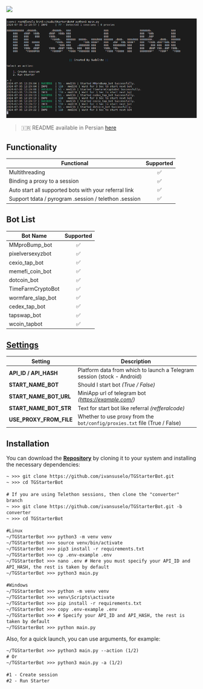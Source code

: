 
[<img src="https://img.shields.io/badge/Telegram-%40Me-orange">](https://t.me/nethunterid)

![img1](.github/images/demo.png)

> 🇮🇷 README available in Persian [here](README-FA.md)

## Functionality
| Functional                                                     | Supported |
|----------------------------------------------------------------|:---------:|
| Multithreading                                                 |     ✅     |
| Binding a proxy to a session                                   |     ✅     |
| Auto start all supported bots with your referral link          |     ✅     |
| Support tdata / pyrogram .session / telethon .session          |     ✅     |

## Bot List
| Bot Name                                                       | Supported |
|----------------------------------------------------------------|:---------:|
| MMproBump_bot                                                  |     ✅     |
| pixelversexyzbot                                               |     ✅     |
| cexio_tap_bot                                                  |     ✅     |
| memefi_coin_bot                                                |     ✅     |
| dotcoin_bot                                                    |     ✅     |
| TimeFarmCryptoBot                                              |     ✅     |
| wormfare_slap_bot                                              |     ✅     |
| cedex_tap_bot                                                  |     ✅     |
| tapswap_bot                                                    |     ✅     |
| wcoin_tapbot                                                   |     ✅     |

## [Settings](https://github.com/ivansuselo/TGStarterBot/blob/main/.env-example)
| Setting                   | Description                                                                   |
|---------------------------|-------------------------------------------------------------------------------|
| **API_ID / API_HASH**     | Platform data from which to launch a Telegram session (stock - Android)       |
| **START_NAME_BOT**        | Should I start bot _(True / False)_                     |
| **START_NAME_BOT_URL**    | MiniApp url of telegram bot _(https://example.com/)_                              |
| **START_NAME_BOT_STR**    | Text for start bot like referral _(refferalcode)_                                |
| **USE_PROXY_FROM_FILE**   | Whether to use proxy from the `bot/config/proxies.txt` file (True / False)    |

## Installation
You can download the [**Repository**](https://github.com/ivansuselo/TGStarterBot.git) by cloning it to your system and installing the necessary dependencies:
```shell
~ >>> git clone https://github.com/ivansuselo/TGStarterBot.git
~ >>> cd TGStarterBot

# If you are using Telethon sessions, then clone the "converter" branch
~ >>> git clone https://github.com/ivansuselo/TGStarterBot.git -b converter
~ >>> cd TGStarterBot

#Linux
~/TGStarterBot >>> python3 -m venv venv
~/TGStarterBot >>> source venv/bin/activate
~/TGStarterBot >>> pip3 install -r requirements.txt
~/TGStarterBot >>> cp .env-example .env
~/TGStarterBot >>> nano .env # Here you must specify your API_ID and API_HASH, the rest is taken by default
~/TGStarterBot >>> python3 main.py

#Windows
~/TGStarterBot >>> python -m venv venv
~/TGStarterBot >>> venv\Scripts\activate
~/TGStarterBot >>> pip install -r requirements.txt
~/TGStarterBot >>> copy .env-example .env
~/TGStarterBot >>> # Specify your API_ID and API_HASH, the rest is taken by default
~/TGStarterBot >>> python main.py
```

Also, for a quick launch, you can use arguments, for example:
```shell
~/TGStarterBot >>> python3 main.py --action (1/2)
# Or
~/TGStarterBot >>> python3 main.py -a (1/2)

#1 - Create session
#2 - Run Starter
```
